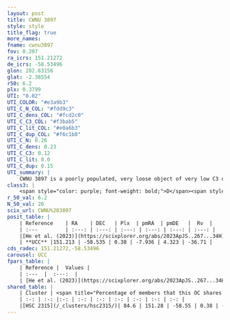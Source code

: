 ```yaml
---
layout: post
title: CWNU 3897
style: style
title_flag: true
more_names: 
fname: cwnu3897
fov: 0.207
ra_icrs: 151.21272
de_icrs: -58.53496
glon: 282.63156
glat: -2.38554
r50: 6.2
plx: 0.3799
UTI: "0.02"
UTI_COLOR: "#e3a9b3"
UTI_C_N_COL: "#fdd9c3"
UTI_C_dens_COL: "#fcd2c0"
UTI_C_C3_COL: "#f3bab5"
UTI_C_lit_COL: "#e0a6b3"
UTI_C_dup_COL: "#f6c1b8"
UTI_C_N: 0.26
UTI_C_dens: 0.23
UTI_C_C3: 0.12
UTI_C_lit: 0.0
UTI_C_dup: 0.15
UTI_summary: |
    CWNU 3897 is a poorly populated, very loose object of very low C3 quality. It was recently reported in the literature.<br><br><span style="color: #99180f; font-weight: bold;">Warning: </span>This is likely a duplicate object, which shares a large percentage of members with at least one previously reported entry.
class3: |
    <span style="color: purple; font-weight: bold;">D</span><span style="color: red; font-weight: bold;">C</span>
r_50_val: 6.2
N_50_val: 26
scix_url: CWNU%203897
posit_table: |
    | Reference    | RA    | DEC   | Plx  | pmRA  | pmDE   |  Rv  |
    | :---         | :---: | :---: | :---: | :---: | :---: | :---: |
    |[He et al. (2023)](https://scixplorer.org/abs/2023ApJS..267...34H) | 151.21 | -58.548 | 0.388 | -7.929 | 4.291 | -36.71 |
    | **UCC** |151.213 | -58.535 | 0.38 | -7.936 | 4.323 | -36.71 | 
cds_radec: 151.21272,-58.53496
carousel: UCC
fpars_table: |
    | Reference |  Values |
    | :---  |  :---:  |
    | [He et al. (2023)](https://scixplorer.org/abs/2023ApJS..267...34H) | `A0=2.15, m-M=12.15, logA=6.8` |
shared_table: |
    | Cluster | <span title="Percentage of members that this OC shares with the ones listed">%</span>   | RA   | DEC   | Plx   | pmRA  | pmDE  | Rv | UTI |
    | :-: | :-: |:-: | :-: | :-: | :-: | :-: | :-: | :-: |
    |[HSC 2315](/_clusters/hsc2315/)| 84.6 | 151.28 | -58.55 | 0.38 | -7.94 | 4.29 | -36.71 |0.27 |
---
```

